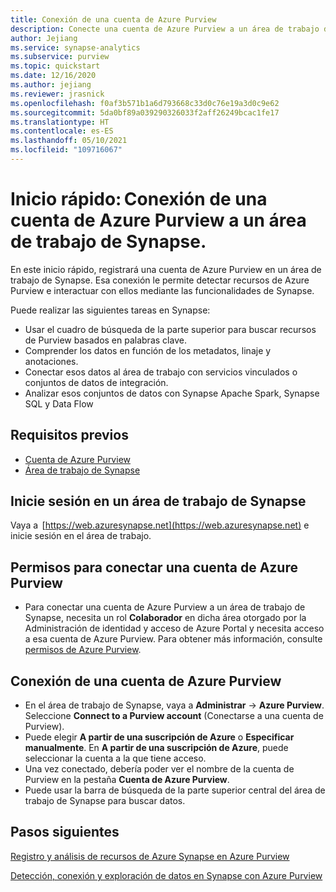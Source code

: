```yaml
---
title: Conexión de una cuenta de Azure Purview 
description: Conecte una cuenta de Azure Purview a un área de trabajo de Synapse.
author: Jejiang
ms.service: synapse-analytics
ms.subservice: purview
ms.topic: quickstart
ms.date: 12/16/2020
ms.author: jejiang
ms.reviewer: jrasnick
ms.openlocfilehash: f0af3b571b1a6d793668c33d0c76e19a3d0c9e62
ms.sourcegitcommit: 5da0bf89a039290326033f2aff26249bcac1fe17
ms.translationtype: HT
ms.contentlocale: es-ES
ms.lasthandoff: 05/10/2021
ms.locfileid: "109716067"
---
```

# <a name="quickstartconnect-an-azure-purview-account-to-a-synapse-workspace"></a>Inicio rápido: Conexión de una cuenta de Azure Purview a un área de trabajo de Synapse. 


En este inicio rápido, registrará una cuenta de Azure Purview en un área de trabajo de Synapse. Esa conexión le permite detectar recursos de Azure Purview e interactuar con ellos mediante las funcionalidades de Synapse. 

Puede realizar las siguientes tareas en Synapse: 
- Usar el cuadro de búsqueda de la parte superior para buscar recursos de Purview basados en palabras clave. 
- Comprender los datos en función de los metadatos, linaje y anotaciones. 
- Conectar esos datos al área de trabajo con servicios vinculados o conjuntos de datos de integración. 
- Analizar esos conjuntos de datos con Synapse Apache Spark, Synapse SQL y Data Flow 

## <a name="prerequisites"></a>Requisitos previos 
- [Cuenta de Azure Purview](../../purview/create-catalog-portal.md) 
- [Área de trabajo de Synapse](../quickstart-create-workspace.md) 

## <a name="signin-toa-synapse-workspace"></a>Inicie sesión en un área de trabajo de Synapse 

Vaya a  [https://web.azuresynapse.net](https://web.azuresynapse.net) e inicie sesión en el área de trabajo. 

## <a name="permissions-for-connecting-an-azure-purview-account"></a>Permisos para conectar una cuenta de Azure Purview 

- Para conectar una cuenta de Azure Purview a un área de trabajo de Synapse, necesita un rol **Colaborador** en dicha área otorgado por la Administración de identidad y acceso de Azure Portal y necesita acceso a esa cuenta de Azure Purview. Para obtener más información, consulte [permisos de Azure Purview](../../purview/catalog-permissions.md).

## <a name="connect-an-azure-purview-account"></a>Conexión de una cuenta de Azure Purview  

- En el área de trabajo de Synapse, vaya a **Administrar** -> **Azure Purview**. Seleccione **Connect to a Purview account** (Conectarse a una cuenta de Purview). 
- Puede elegir **A partir de una suscripción de Azure** o **Especificar manualmente**. En **A partir de una suscripción de Azure**, puede seleccionar la cuenta a la que tiene acceso. 
- Una vez conectado, debería poder ver el nombre de la cuenta de Purview en la pestaña **Cuenta de Azure Purview**. 
- Puede usar la barra de búsqueda de la parte superior central del área de trabajo de Synapse para buscar datos. 

## <a name="nextsteps"></a>Pasos siguientes 

[Registro y análisis de recursos de Azure Synapse en Azure Purview](../../purview/register-scan-azure-synapse-analytics.md)

[Detección, conexión y exploración de datos en Synapse con Azure Purview](how-to-discover-connect-analyze-azure-purview.md)   
